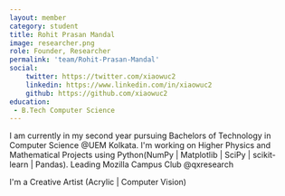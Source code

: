 ```yaml
---
layout: member
category: student
title: Rohit Prasan Mandal
image: researcher.png
role: Founder, Researcher
permalink: 'team/Rohit-Prasan-Mandal'
social:
    twitter: https://twitter.com/xiaowuc2
    linkedin: https://www.linkedin.com/in/xiaowuc2
    github: https://github.com/xiaowuc2
education:
 - B.Tech Computer Science
---
```


I am currently in my second year pursuing Bachelors of Technology in 
Computer Science @UEM Kolkata. I'm working on Higher Physics and 
Mathematical Projects using Python(NumPy | Matplotlib | SciPy | 
scikit-learn | Pandas). Leading Mozilla Campus Club @qxresearch

I'm a Creative Artist (Acrylic | Computer Vision)
